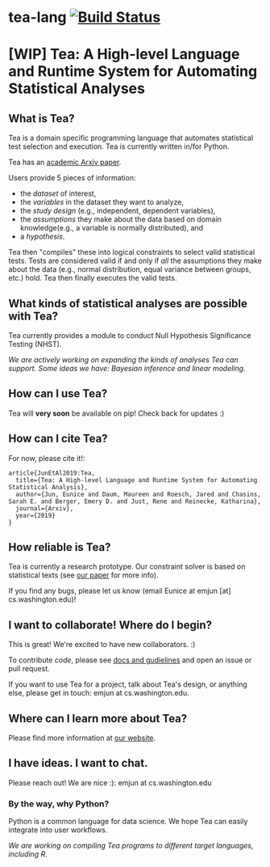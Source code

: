 # tea-lang [![Build Status](https://travis-ci.com/emjun/tea-lang.svg?branch=master)](https://travis-ci.com/emjun/tea-lang)

# [WIP] Tea: A High-level Language and Runtime System for Automating Statistical Analyses

## What is Tea?
Tea is a domain specific programming language that automates statistical test
selection and execution. Tea is currently written in/for Python. 

Tea has an <a href='https://arxiv.org/pdf/1904.05387.pdf'>academic Arxiv paper</a>. 

Users provide 5 pieces of information: 
* the *dataset* of interest, 
* the *variables* in the dataset they want to analyze, 
* the *study design* (e.g., independent, dependent variables),
* the *assumptions* they make about the data based on domain knowledge(e.g.,
a variable is normally distributed), and
* a *hypothesis*.

Tea then "compiles" these into logical constraints to select valid
statistical tests. Tests are considered valid if and only if *all* the
assumptions they make about the data (e.g., normal distribution, equal
variance between groups, etc.) hold. Tea then finally executes the valid tests.

## What kinds of statistical analyses are possible with Tea?
Tea currently provides a module to conduct Null Hypothesis Significance
Testing (NHST). 

*We are actively working on expanding the kinds of analyses Tea can support. Some ideas we have: Bayesian inference and linear modeling.*

## How can I use Tea?
Tea will **very soon** be available on pip! Check back for updates :)

## How can I cite Tea?
For now, please cite it!: 
```  
article{JunEtAl2019:Tea,
  title={Tea: A High-level Language and Runtime System for Automating Statistical Analysis},
  author={Jun, Eunice and Daum, Maureen and Roesch, Jared and Chasins, Sarah E. and Berger, Emery D. and Just, Rene and Reinecke, Katharina},
  journal={Arxiv},
  year={2019}
}
```

## How reliable is Tea?
Tea is currently a research prototype. Our constraint solver is based on
statistical texts (see <a href='https://arxiv.org/pdf/1904.05387.pdf'>our paper</a> for more info). 

If you find any bugs, please let us know (email Eunice at emjun [at] cs.washington.edu)!

## I want to collaborate! Where do I begin?
This is great! We're excited to have new collaborators. :) 

To contribute *code*, please see <a href='./CONTRIBUTING.md'> docs and
gudielines</a> and open an issue or pull request. 

If you want to use Tea for a
project, talk about Tea's design, or anything else, please get in touch: emjun at
cs.washington.edu.

## Where can I learn more about Tea?
Please find more information at <a href='https://www.tea-lang.org'>our website</a>. 

## I have ideas. I want to chat. 
Please reach out! We are nice :): emjun at cs.washington.edu


### By the way, why Python?
Python is a common language for data science. We hope Tea can easily integrate
into user workflows. 

*We are working on compiling Tea programs to different target languages, including R.*
